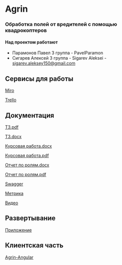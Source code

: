 # Agrin
### Обработка полей от вредителей с помощью квадрокоптеров
#### Над проектом работают
- Парамонов Павел 3 группа - PavelParamon
- Сигарев Алексей 3 группа - Sigarev Aleksei - sigarev.aleksey150@gmail.com
## Сервисы для работы
[Miro](https://miro.com/app/board/o9J_kuhude8=/)

[Trello](https://trello.com/b/3RnuP10h/agrin)
## Документация
[ТЗ.pdf](https://github.com/studentsVSU21/Agrin/blob/master/Documents/Technical_task.pdf)

[ТЗ.docx](https://github.com/studentsVSU21/Agrin/blob/master/Documents/Technical_task.docx)

[Курсовая работа.docx](https://github.com/studentsVSU21/Agrin/blob/master/Documents/Kursovaya_rabota.docx)

[Курсовая работа.pdf](https://github.com/studentsVSU21/Agrin/blob/master/Documents/Kursovaya_rabota.pdf)

[Отчет по ролям.docx](https://github.com/studentsVSU21/Agrin/blob/master/Documents/Отчет%20по%20ролям.docx)

[Отчет по ролям.pdf](https://github.com/studentsVSU21/Agrin/blob/master/Documents/Отчет%20по%20ролям.pdf)

[Swagger](http://agrin-env.eba-ndbbmd2r.us-east-1.elasticbeanstalk.com/swagger-ui.html)

[Метрика](https://metrika.yandex.ru/dashboard?id=64754338)

[Видео](https://www.youtube.com/watch?v=J6QL6B5pn9Q)

## Развертывание

[Приложение](http://agrin-vsu.s3-website-us-east-1.amazonaws.com/)

## Клиентская часть

[Agrin-Angular](https://github.com/studentsVSU21/Agrin-Angular)

